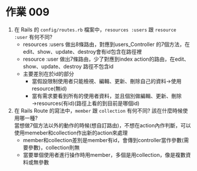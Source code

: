 # 作業 009
1. 在 Rails 的 `config/routes.rb` 檔案中，`resources :users` 跟 `resource :user` 有何不同?
    * resources :users 做出8條路由，對應到users_Controller 的7個方法，在edit、show、update、destroy會有id包含在路徑裡
    * resource :user 做出7條路由，少了對應到index action的路由，在edit、show、update、destroy 路徑不包含id
    * 主要差別在於id的部分
        * 當假設限制使用者只能檢視、編輯、更新、刪除自己的資料→使用resource(無id)
        * 當有需求要看到所有的使用者資料，並且個別做編輯、更新、刪除→resources(有id)(路徑上看的到目前是哪個id)
2. 在 Rails Route 的寫法中，`member` 跟 `collection` 有何不同? 該在什麼時候使用哪一種?  
    當想做7個方法以外的動作的時候(想自訂路由)，不想在action內作判斷，可以使用memeber和collection作出新的action來處理
    * member和collection差別是member有id，會傳到controller當作參數(需要參數)，collection則無
    * 當要單個使用者進行操作時用member，多個是用collection，像是複數資料或無參數
    
